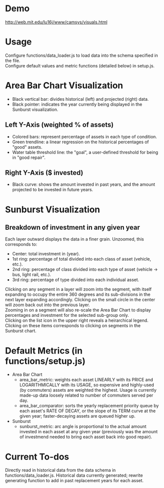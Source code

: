 Demo
====
http://web.mit.edu/lu16j/www/camsys/visuals.html

Usage
=====
Configure functions/data_loader.js to load data into the schema specified in the file.  
Configure default values and metric functions (detailed below) in setup.js.

Area Bar Chart Visualization
============================
* Black vertical bar: divides historical (left) and projected (right) data.
* Black pointer: indicates the year currently being displayed in the Sunburst visualization.

Left Y-Axis (weighted % of assets)
----------------------------------
* Colored bars: represent percentage of assets in each type of condition.
* Green trendline: a linear regression on the historical percentages of "good" assets.
* Water table threshold line: the "goal", a user-defined threshold for being in "good repair".

Right Y-Axis ($ invested)
-------------------------
* Black curve: shows the amount invested in past years, and the amount projected to be invested in future years.

Sunburst Visualization
======================
Breakdown of investment in any given year
-----------------------------------------
Each layer outward displays the data in a finer grain. Unzoomed, this corresponds to:
* Center: total investment in (year).
* 1st ring: percentage of total divided into each class of asset (vehicle, etc.).
* 2nd ring: percentage of class divided into each type of asset (vehicle -> bus, light rail, etc.).
* 3rd ring: percentage of type divided into each individual asset.

Clicking on any segment in a layer will zoom into the segment, with itself expanding to occupy the entire 360 degrees and its sub-divisions in the next layer expanding accordingly. Clicking on the small circle in the center will zoom back out into the previous layer.  
Zooming in on a segment will also re-scale the Area Bar Chart to display percentages and investment for the selected sub-group only.  
Clicking on the list icon in the upper right reveals a heirarchical legend. Clicking on these items corresponds to clicking on segments in the Sunburst chart.

Default Metrics (in functions/setup.js)
=======================================
* Area Bar Chart
  * area_bar_metric: weights each asset LINEARLY with its PRICE and LOGARITHMICALLY with its USAGE, so expensive and highly-used (by commuters) assets are weighted the highest. Usage is currently made-up data loosely related to number of commuters served per day.
  * area_bar_comparator: sorts the yearly replacement priority queue by each asset's RATE OF DECAY, or the slope of its TERM curve at the given year; faster-decaying assets are queued higher up.
* Sunburst
  * sunburst_metric: arc angle is proportional to the actual amount invested in each asset at any given year (previously was the amount of investmend needed to bring each asset back into good repair).

Current To-dos
==============
Directly read in historical data from the data schema in functions/data_loader.js. Historical data currently generated; rewrite generating function to add in past replacement years for each asset.